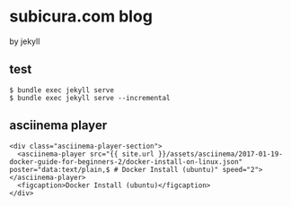 # subicura.com blog

by jekyll

## test

```
$ bundle exec jekyll serve
$ bundle exec jekyll serve --incremental
```

## asciinema player

```
<div class="asciinema-player-section">
  <asciinema-player src="{{ site.url }}/assets/asciinema/2017-01-19-docker-guide-for-beginners-2/docker-install-on-linux.json" poster="data:text/plain,$ # Docker Install (ubuntu)" speed="2"></asciinema-player>
  <figcaption>Docker Install (ubuntu)</figcaption>
</div>
```
